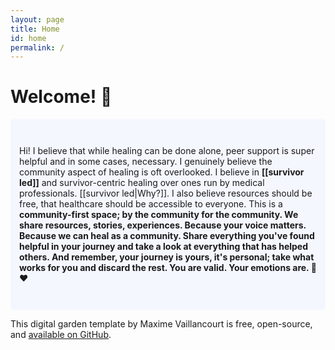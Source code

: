 ```yaml
---
layout: page
title: Home
id: home
permalink: /
---
```


# Welcome! 🌱

<p style="padding: 3em 1em; background: #f5f7ff; border-radius: 4px;">
Hi! I believe that while healing can be done alone, peer support is super helpful and in some cases, necessary. I genuinely believe the community aspect of healing is oft overlooked. 
  I believe in <span style="font-weight: bold">[[survivor led]]</span> and survivor-centric healing over ones run by medical professionals. [[survivor led|Why?]]. I also believe resources should be free, that healthcare should be accessible to everyone. This is a <span style="font-weight: bold"> community-first <span> space; by the community for the community. We share resources, stories, experiences. Because your voice matters. Because we can heal as a community. Share everything you've found helpful in your journey and take a look at everything that has helped others. And remember, your journey is yours, it's <span style="font-weight: bold">personal<span>; take what works for you and discard the rest. You are valid. Your emotions are. 🌻♥
</p>

  
  
This digital garden template by Maxime Vaillancourt is free, open-source, and [available on GitHub](https://github.com/maximevaillancourt/digital-garden-jekyll-template). 


<style>
  .wrapper {
    max-width: 46em;
  }
</style>
